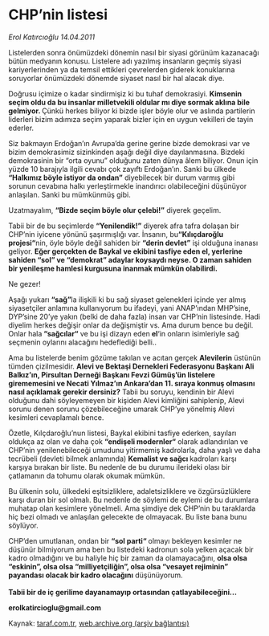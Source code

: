 # CHP’nin listesi

*Erol Katırcıoğlu 14.04.2011*

<div class="yazi"><p>Listelerden sonra önümüzdeki dönemin nasıl bir siyasi görünüm kazanacağı bütün medyanın konusu. Listelere adı yazılmış insanların geçmiş siyasi kariyerlerinden ya da temsil ettikleri çevrelerden giderek konuklarına soruyorlar önümüzdeki dönemde siyaset nasıl bir hal alacak diye.</p>
<p>Doğrusu içimize o kadar sindirmişiz ki bu tuhaf demokrasiyi. <strong>Kimsenin seçim oldu da bu insanlar milletvekili oldular mı diye sormak aklına bile gelmiyor. </strong>Çünkü herkes biliyor ki bizde işler böyle olur ve aslında partilerin liderleri bizim adımıza seçim yaparak bizler için en uygun vekilleri de tayin ederler.</p>
<p>Siz bakmayın Erdoğan’ın Avrupa’da gerine gerine bizde demokrasi var ve bizim demokrasimiz sizinkinden aşağı değil diye dayılanmasına. Bizdeki demokrasinin bir “orta oyunu” olduğunu zaten dünya âlem biliyor. Onun için yüzde 10 barajıyla ilgili cevabı çok zayıftı Erdoğan’ın. Sanki bu ülkede <strong>“Halkımız böyle istiyor da ondan”</strong> diyebilecek bir durum varmış gibi sorunun cevabına halkı yerleştirmekle inandırıcı olabileceğini düşünüyor anlaşılan. Sanki bu mümkünmüş gibi.</p>
<p>Uzatmayalım, <strong>“Bizde seçim böyle olur çelebi!”</strong> diyerek geçelim.</p>
<p>Tabii bir de bu seçimlerde <strong>“Yenilendik!”</strong> diyerek afra tafra dolaşan bir CHP’nin iyicene yönünü şaşırmışlığı var. İnsanın, bu<strong>“Kılıçdaroğlu projesi“</strong>nin, öyle böyle değil sahiden bir <strong>“derin devlet”</strong> işi olduğuna inanası geliyor. <strong>Eğer gerçekten de Baykal ve ekibini tasfiye eden el, yerlerine sahiden “sol” ve “demokrat” adaylar koysaydı neyse. O zaman sahiden bir yenileşme hamlesi kurgusuna inanmak mümkün olabilirdi.</strong></p>
<p>Ne gezer!</p>
<p>Aşağı yukarı <strong>“sağ”</strong>la ilişkili ki bu sağ siyaset gelenekleri içinde yer almış siyasetçiler anlamına kullanıyorum bu ifadeyi, yani ANAP’ından MHP’sine, DYP’sine 20’ye yakın (belki de daha fazla) insan var CHP’nin listesinde. Hadi diyelim herkes değişir onlar da değişmiştir vs. Ama durum bence bu değil. Onlar hala<strong> “sağcılar“</strong> ve bu işi dizayn eden<strong> el</strong>‘in onların isimleriyle sağ seçmenin oylarını alacağını hedeflediği belli..</p>
<p>Ama bu listelerde benim gözüme takılan ve acıtan gerçek <strong>Alevilerin</strong> üstünün tümden çizilmesidir. <strong>Alevi ve Bektaşi Dernekleri Federasyonu Başkanı Ali Balkız’ın, Pirsultan Derneği Başkanı Fevzi Gümüş’ün listelere girememesini ve Necati Yılmaz’ın Ankara’dan 11. sıraya konmuş olmasını nasıl açıklamak gerekir dersiniz?</strong> Tabii bu soruyu, kendinin bir Alevi olduğunu dahi söyleyemeyen bir kişiden Alevi kimliğini sahiplenip, Alevi sorunu denen sorunu çözebileceğine umarak CHP’ye yönelmiş Alevi kesimleri cevaplamalı bence.</p>
<p>Özetle, Kılçdaroğlu’nun listesi, Baykal ekibini tasfiye ederken, sayıları oldukça az olan ve daha çok <strong>“endişeli modernler“</strong> olarak adlandırılan ve CHP’nin yenilenebileceği umudunu yitirmemiş kadrolarla, daha yaşlı ve daha tecrübeli (devleti bilmek anlamında) <strong>Kemalist ve sağcı </strong>kadroları karşı karşıya bırakan bir liste. Bu nedenle de bu durumu ilerideki olası bir çatlamanın da tohumu olarak okumak mümkün.</p>
<p>Bu ülkenin solu, ülkedeki eşitsizliklere, adaletsizliklere ve özgürsüzlüklere karşı duran bir sol olmalı. Bu nedenle de söylemi de eylemi de bu durumlara muhatap olan kesimlere yönelmeli. Ama şimdiye dek CHP’nin bu taraklarda hiç bezi olmadı ve anlaşılan gelecekte de olmayacak. Bu liste bana bunu söylüyor.</p>
<p>CHP’den umutlanan, ondan bir <strong>“sol parti“ </strong>olmayı bekleyen kesimler ne düşünür bilmiyorum ama ben bu listedeki kadronun sola yelken açacak bir kadro olmadığını ve bu haliyle hiç bir zaman da olamayacağını, <strong>olsa olsa “eskinin”, olsa olsa “milliyetçiliğin”, olsa olsa “vesayet rejiminin” payandası olacak bir kadro olacağını</strong> düşünüyorum.<br/><br/><strong>Tabii bir de iç gerilime dayanamayıp ortasından çatlayabileceğini...</strong></p>
<p><strong>erolkatircioglu@gmail.com</strong></p>
</div>

Kaynak: [taraf.com.tr](http://www.taraf.com.tr/erol-katircioglu/makale-chp-nin-listesi.htm), [web.archive.org (arşiv bağlantısı)](http://web.archive.org/web/20131107103455/http://www.taraf.com.tr/erol-katircioglu/makale-chp-nin-listesi.htm)
